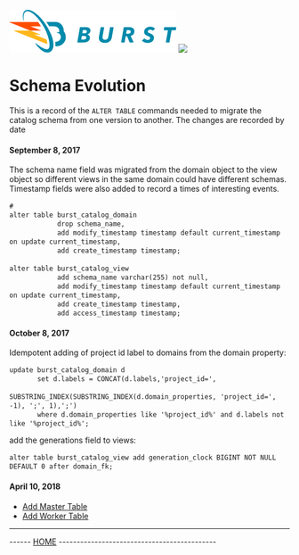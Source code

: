 ![Burst](../../doc/burst_small.png "") ![](catalog_small.png "")

# Schema Evolution


This is a record of the ```ALTER TABLE``` commands needed to migrate the
catalog schema from one version to another.  The changes are recorded by
date

#### September 8, 2017

The schema name field was migrated from the domain object to the view
object so different views in the same domain could have different schemas.
Timestamp fields were also added to record a times of interesting events.

```mysql-sql
# 
alter table burst_catalog_domain 
            drop schema_name, 
            add modify_timestamp timestamp default current_timestamp on update current_timestamp, 
            add create_timestamp timestamp;
            
alter table burst_catalog_view 
            add schema_name varchar(255) not null, 
            add modify_timestamp timestamp default current_timestamp on update current_timestamp, 
            add create_timestamp timestamp, 
            add access_timestamp timestamp;
```

#### October 8, 2017

Idempotent adding of project id label to domains from the domain property:
```mysql-sql
update burst_catalog_domain d 
       set d.labels = CONCAT(d.labels,'project_id=',
                      SUBSTRING_INDEX(SUBSTRING_INDEX(d.domain_properties, 'project_id=', -1), ';', 1),';') 
       where d.domain_properties like '%project_id%' and d.labels not like '%project_id%';
```

add the generations field to views:
```mysql-sql
alter table burst_catalog_view add generation_clock BIGINT NOT NULL DEFAULT 0 after domain_fk;
```

#### April 10, 2018
* [Add Master Table](../src/main/scala/org/burstsys/catalog/persist/master/master.sql)
* [Add Worker Table](../src/main/scala/org/burstsys/catalog/persist/worker/worker.sql)

---
------ [HOME](../readme.md) --------------------------------------------
